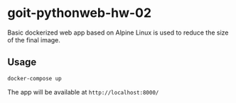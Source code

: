 # goit-pythonweb-hw-02

Basic dockerized web app based on Alpine Linux is used to reduce the size of the final image.

## Usage

```sh
docker-compose up
```

The app will be available at `http://localhost:8000/`

